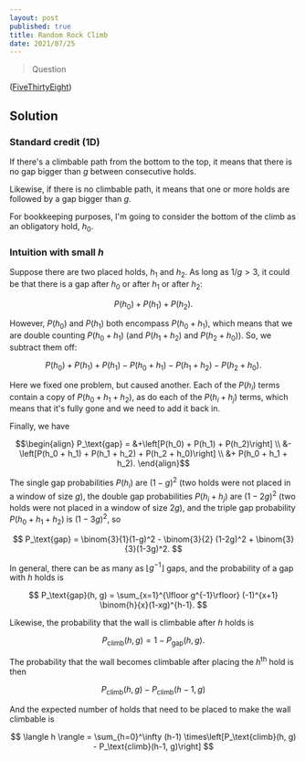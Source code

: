 ```yaml
---
layout: post
published: true
title: Random Rock Climb
date: 2021/07/25
---
```


>Question

<!--more-->

([FiveThirtyEight](URL))

## Solution

### Standard credit ($1\text{D}$)

If there's a climbable path from the bottom to the top, it means that there is no gap bigger than $g$ between consecutive holds.

Likewise, if there is no climbable path, it means that one or more holds are followed by a gap bigger than $g.$ 

For bookkeeping purposes, I'm going to consider the bottom of the climb as an obligatory hold, $h_0.$

### Intuition with small $h$

Suppose there are two placed holds, $h_1$ and $h_2.$ As long as $1/g > 3,$ it could be that there is a gap after $h_0$ or after $h_1$ or after $h_2:$ 

$$ P(h_0) + P(h_1) + P(h_2). $$

However, $P(h_0)$ and $P(h_1)$ both encompass $P(h_0 + h_1),$ which means that we are double counting $P(h_0 + h_1)$ (and $P(h_1 + h_2)$ and $P(h_2 + h_0)$). So, we subtract them off:

$$ P(h_0) + P(h_1) + P(h_1) - P(h_0 + h_1) - P(h_1 + h_2) - P(h_2 + h_0). $$

Here we fixed one problem, but caused another. Each of the $P(h_i)$ terms contain a copy of $P(h_0 + h_1 + h_2),$ as do each of the $P(h_i + h_j)$ terms, which means that it's fully gone and we need to add it back in. 

Finally, we have

$$\begin{align} 
P_\text{gap} = &+\left[P(h_0) + P(h_1) + P(h_2)\right]
\\ &- \left[P(h_0 + h_1) + P(h_1 + h_2) + P(h_2 + h_0)\right]
\\ &+ P(h_0 + h_1 + h_2).
\end{align}$$

The single gap probabilities $P(h_i)$ are $(1 - g)^2$ (two holds were not placed in a window of size $g$), the double gap probabilities $P(h_i + h_j)$ are $(1-2g)^2$ (two holds were not placed in a window of size $2g$), and the triple gap probability $P(h_0 + h_1 + h_2)$ is $(1-3g)^2,$ so

$$ P_\text{gap} = \binom{3}{1}(1-g)^2 - \binom{3}{2} (1-2g)^2 + \binom{3}{3}(1-3g)^2. $$

In general, there can be as many as $\lfloor g^{-1}\rfloor$ gaps, and the probability of a gap with $h$ holds is

$$ P_\text{gap}(h, g) = \sum_{x=1}^{\lfloor g^{-1}\rfloor} (-1)^{x+1} \binom{h}{x}(1-xg)^{h-1}. $$

Likewise, the probability that the wall is climbable after $h$ holds is 

$$ P_\text{climb}(h, g) = 1 - P_\text{gap}(h, g). $$

The probability that the wall becomes climbable after placing the $h^\text{th}$ hold is then 

$$ P_\text{climb}(h, g) - P_\text{climb}(h-1, g) $$

And the expected number of holds that need to be placed to make the wall climbable is 

$$ \langle h \rangle = \sum_{h=0}^\infty (h-1) \times\left[P_\text{climb}(h, g) - P_\text{climb}(h-1, g)\right] $$



<br>
